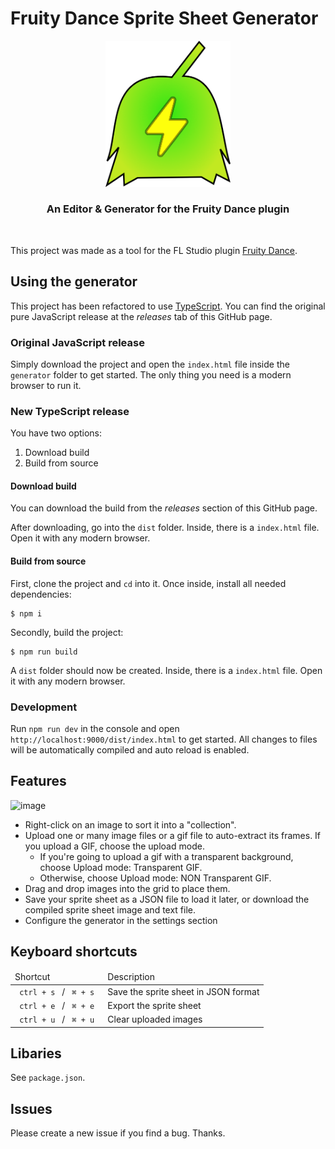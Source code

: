 # Fruity Dance Sprite Sheet Generator

<div align=center> <img width="200px"src='logotype.png'> <br> <h3> An Editor & Generator for the Fruity Dance plugin</h3> </div> <br>

This project was made as a tool for the FL Studio plugin [Fruity Dance](https://www.image-line.com/fl-studio-learning/fl-studio-online-manual/html/plugins/Fruity%20Dance.htm).

## Using the generator

This project has been refactored to use [TypeScript](https://www.typescriptlang.org/). You can find the original pure JavaScript release at the _releases_ tab of this GitHub page.

### Original JavaScript release

Simply download the project and open the `index.html` file inside the `generator` folder to get started. The only thing you need is a modern browser to run it.

### New TypeScript release

You have two options:

1. Download build
2. Build from source

#### Download build

You can download the build from the _releases_ section of this GitHub page.

After downloading, go into the `dist` folder. Inside, there is a `index.html` file. Open it with any modern browser.

#### Build from source

First, clone the project and `cd` into it. Once inside, install all needed dependencies:

```
$ npm i
```

Secondly, build the project:

```
$ npm run build
```

A `dist` folder should now be created. Inside, there is a `index.html` file. Open it with any modern browser.

### Development

Run `npm run dev` in the console and open `http://localhost:9000/dist/index.html` to get started. All changes to files will be automatically compiled and auto reload is enabled.

## Features

![image](https://user-images.githubusercontent.com/89783791/219487771-f7902095-826e-413a-8db9-dba32b5482ff.png)

- Right-click on an image to sort it into a "collection". <br>
- Upload one or many image files or a gif file to auto-extract its frames. If you upload a GIF, choose the upload mode. <br>
  - If you're going to upload a gif with a transparent background, choose Upload mode: Transparent GIF.
  - Otherwise, choose Upload mode: NON Transparent GIF. <br>
- Drag and drop images into the grid to place them. <br>
- Save your sprite sheet as a JSON file to load it later, or download the compiled sprite sheet image and text file.
- Configure the generator in the settings section

## Keyboard shortcuts

<table>
    <thead> <td> Shortcut </td> <td> Description </td></thead>
    <tbody> 
        <tr>
            <td> <code> ctrl + s </code> / <code> ⌘ + s </code>
            <td> Save the sprite sheet in JSON format </td>
        </tr>
        <tr>
            <td> <code> ctrl + e </code> / <code> ⌘ + e </code>
            <td> Export the sprite sheet </td>
        </tr>
        <tr>
            <td> <code> ctrl + u </code> / <code> ⌘ + u </code>
            <td> Clear uploaded images </td>
        </tr>
    </tbody>
</table>

## Libaries

See `package.json`.

## Issues

Please create a new issue if you find a bug. Thanks.
